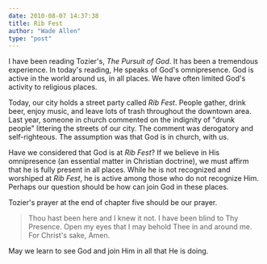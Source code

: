```yaml
---
date: 2010-08-07 14:37:38
title: Rib Fest
author: "Wade Allen"
type: "post"
---
```


I have been reading Tozier's, *The Pursuit of God*.  It has been a tremendous experience.  In today's reading, He speaks of God's omnipresence.  God is active in the world around us, in all places.  We have often limited God's activity to religious places.

Today, our city holds a street party called *Rib Fest*.  People gather, drink beer, enjoy music, and leave lots of trash throughout the downtown area.  Last year, someone in church commented on the indignity of "drunk people" littering the streets of our city.  The comment was derogatory and self-righteous.  The assumption was that God is in church, with us.  

Have we considered that God is at *Rib Fest*?  If we believe in His omnipresence (an essential matter in Christian doctrine), we must affirm that he is fully present in all places.  While he is not recognized and worshiped at *Rib Fest*, he is active among those who do not recognize Him.  Perhaps our question should be how can join God in these places.

Tozier's prayer at the end of chapter five should be our prayer.

>Thou hast been here and I knew it not. I have been blind to Thy Presence. Open my eyes that I may behold Thee in and around me. For Christ's sake, Amen.

May we learn to see God and join Him in all that He is doing.
